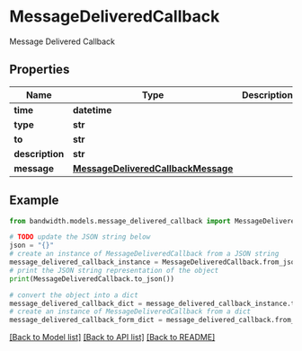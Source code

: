# MessageDeliveredCallback

Message Delivered Callback

## Properties

Name | Type | Description | Notes
------------ | ------------- | ------------- | -------------
**time** | **datetime** |  | 
**type** | **str** |  | 
**to** | **str** |  | 
**description** | **str** |  | 
**message** | [**MessageDeliveredCallbackMessage**](MessageDeliveredCallbackMessage.md) |  | 

## Example

```python
from bandwidth.models.message_delivered_callback import MessageDeliveredCallback

# TODO update the JSON string below
json = "{}"
# create an instance of MessageDeliveredCallback from a JSON string
message_delivered_callback_instance = MessageDeliveredCallback.from_json(json)
# print the JSON string representation of the object
print(MessageDeliveredCallback.to_json())

# convert the object into a dict
message_delivered_callback_dict = message_delivered_callback_instance.to_dict()
# create an instance of MessageDeliveredCallback from a dict
message_delivered_callback_form_dict = message_delivered_callback.from_dict(message_delivered_callback_dict)
```
[[Back to Model list]](../README.md#documentation-for-models) [[Back to API list]](../README.md#documentation-for-api-endpoints) [[Back to README]](../README.md)


